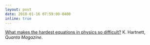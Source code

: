 ```yaml
---
layout: post
date: 2018-01-16 07:59:00-0400
inline: true
---
```


<a href="https://www.quantamagazine.org/what-makes-the-hardest-equations-in-physics-so-difficult-20180116/">What makes the hardest equations in physics so difficult?</a> K. Hartnett, <i>Quanta Magazine</i>.
